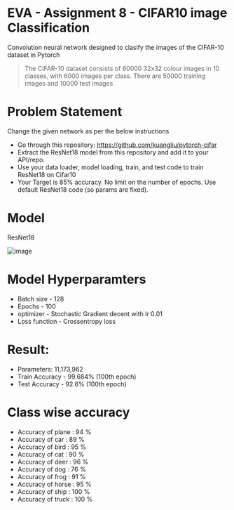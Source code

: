 # EVA - Assignment 8 - CIFAR10 image Classification

Convolution neural network designed to clasify the images of the CIFAR-10 dataset in Pytorch

> The CIFAR-10 dataset consists of 60000 32x32 colour images in 10 classes, with 6000 images per class. There are 50000 training images and 10000 test images

# Problem Statement
Change the given network as per the below instructions
* Go through this repository: https://github.com/kuangliu/pytorch-cifar
* Extract the ResNet18 model from this repository and add it to your API/repo. 
* Use your data loader, model loading, train, and test code to train ResNet18 on Cifar10
* Your Target is 85% accuracy. No limit on the number of epochs. Use default ResNet18 code (so params are fixed). 

# Model

ResNet18

![image](https://user-images.githubusercontent.com/48342398/93422153-c1692180-f8d0-11ea-99c2-86efd79c16f0.png)



# Model Hyperparamters
* Batch size - 128
* Epochs - 100
* optimizer - Stochastic Gradient decent with lr 0.01
* Loss function - Crossentropy loss

# Result:
* Parameters: 11,173,962
* Train Accuracy - 99.684% (100th epoch)
* Test Accuracy - 92.6% (100th epoch)

# Class wise accuracy
* Accuracy of plane : 94 %
* Accuracy of   car : 89 %
* Accuracy of  bird : 95 %
* Accuracy of   cat : 90 %
* Accuracy of  deer : 96 %
* Accuracy of   dog : 76 %
* Accuracy of  frog : 91 %
* Accuracy of horse : 95 %
* Accuracy of  ship : 100 %
* Accuracy of truck : 100 %
